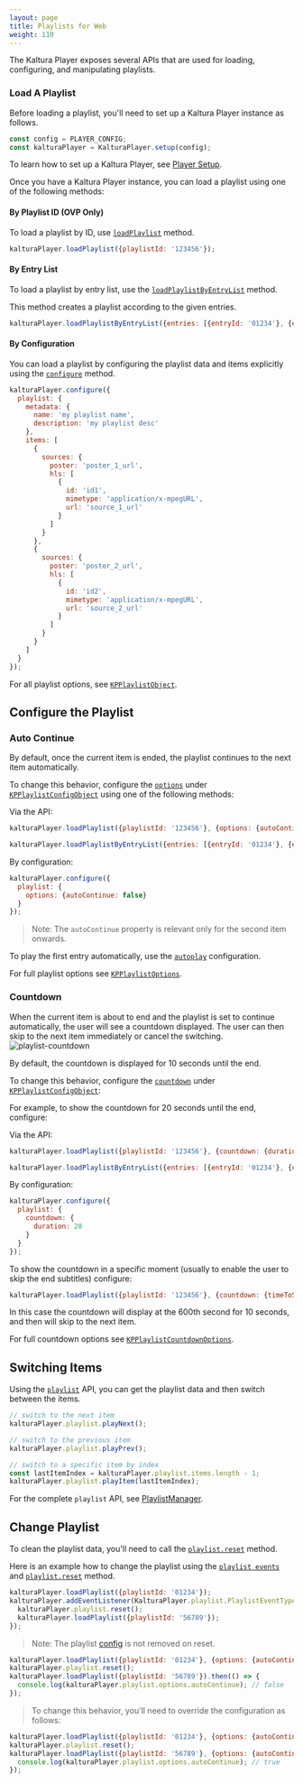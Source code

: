 ```yaml
---
layout: page
title: Playlists for Web 
weight: 110
---
```


The Kaltura Player exposes several APIs that are used for loading, configuring, and manipulating playlists.

### Load A Playlist

Before loading a playlist, you'll need to set up a Kaltura Player instance as follows.

```javascript
const config = PLAYER_CONFIG;
const kalturaPlayer = KalturaPlayer.setup(config);
```

To learn how to set up a Kaltura Player, see [Player Setup](https://developer.kaltura.com/player/web/player-setup).

Once you have a Kaltura Player instance, you can load a playlist using one of the following methods:

#### By Playlist ID (OVP Only)

To load a playlist by ID, use [`loadPlaylist`](https://developer.kaltura.com/player/web/api-web#loadplaylist) method.

```javascript
kalturaPlayer.loadPlaylist({playlistId: '123456'});
```

#### By Entry List

To load a playlist by entry list, use the [`loadPlaylistByEntryList`](https://developer.kaltura.com/player/web/api-web#loadplaylistbyentrylist) method.

This method creates a playlist according to the given entries.

```javascript
kalturaPlayer.loadPlaylistByEntryList({entries: [{entryId: '01234'}, {entryId: '56789'}]});
```

#### By Configuration

You can load a playlist by configuring the playlist data and items explicitly using the [`configure`](https://developer.kaltura.com/player/web/api-web#configure-3) method.

```javascript
kalturaPlayer.configure({
  playlist: {
    metadata: {
      name: 'my playlist name',
      description: 'my playlist desc'
    },
    items: [
      {
        sources: {
          poster: 'poster_1_url',
          hls: [
            {
              id: 'id1',
              mimetype: 'application/x-mpegURL',
              url: 'source_1_url'
            }
          ]
        }
      },
      {
        sources: {
          poster: 'poster_2_url',
          hls: [
            {
              id: 'id2',
              mimetype: 'application/x-mpegURL',
              url: 'source_2_url'
            }
          ]
        }
      }
    ]
  }
});
```

For all playlist options, see [`KPPlaylistObject`](https://developer.kaltura.com/player/web/api-web#kpplaylistobject).

## Configure the Playlist

### Auto Continue

By default, once the current item is ended, the playlist continues to the next item automatically.

To change this behavior, configure the [`options`](https://developer.kaltura.com/player/web/api-web#kpplaylistoptions) under [`KPPlaylistConfigObject`](https://developer.kaltura.com/player/web/api-web#kpplaylistconfigobject) using one of the following methods:

Via the API:

```javascript
kalturaPlayer.loadPlaylist({playlistId: '123456'}, {options: {autoContinue: false}});
```

```javascript
kalturaPlayer.loadPlaylistByEntryList({entries: [{entryId: '01234'}, {entryId: '56789'}]}, {options: {autoContinue: false}});
```

By configuration:

```javascript
kalturaPlayer.configure({
  playlist: {
    options: {autoContinue: false}
  }
});
```

> Note: The `autoContinue` property is relevant only for the second item onwards.
> 
To play the first entry automatically, use the [`autoplay`](https://developer.kaltura.com/player/web/autoplay) configuration.

For full playlist options see [`KPPlaylistOptions`](https://developer.kaltura.com/player/web/api-web#kpplaylistoptions).

### Countdown

When the current item is about to end and the playlist is set to continue automatically, the user will see a countdown displayed. The user can then skip to the next item immediately or cancel the switching.
![playlist-countdown](./playlist-countdown.png)

By default, the countdown is displayed for 10 seconds until the end.

To change this behavior, configure the [`countdown`](https://developer.kaltura.com/player/web/api-web#kpplaylistcountdownoptions) under [`KPPlaylistConfigObject`](https://developer.kaltura.com/player/web/api-web#kpplaylistconfigobject):

 For example, to show the countdown for 20 seconds until the end, configure:

Via the API:

```javascript
kalturaPlayer.loadPlaylist({playlistId: '123456'}, {countdown: {duration: 20}});
```

```javascript
kalturaPlayer.loadPlaylistByEntryList({entries: [{entryId: '01234'}, {entryId: '56789'}]}, {countdown: {duration: 20}});
```

By configuration:

```javascript
kalturaPlayer.configure({
  playlist: {
    countdown: {
      duration: 20
    }
  }
});
```

To show the countdown in a specific moment (usually to enable the user to skip the end subtitles) configure:

```javascript
kalturaPlayer.loadPlaylist({playlistId: '123456'}, {countdown: {timeToShow: 600}});
```

In this case the countdown will display at the 600th second for 10 seconds, and then will skip to the next item.

For full countdown options see [`KPPlaylistCountdownOptions`](https://developer.kaltura.com/player/web/api-web#kpplaylistcountdownoptions).

## Switching Items

Using the [`playlist`](https://developer.kaltura.com/player/web/api-web#playlist) API, you can get the playlist data and then switch between the items.

```javascript
// switch to the next item
kalturaPlayer.playlist.playNext();

// switch to the previous item
kalturaPlayer.playlist.playPrev();

// switch to a specific item by index
const lastItemIndex = kalturaPlayer.playlist.items.length - 1;
kalturaPlayer.playlist.playItem(lastItemIndex);
```

For the complete `playlist` API, see [PlaylistManager](https://developer.kaltura.com/player/web/api-web#playlistmanager).

## Change Playlist

To clean the playlist data, you'll need to call the [`playlist.reset`](https://developer.kaltura.com/player/web/api-web#reset-2) method.

Here is an example how to change the playlist using the [`playlist events`](https://developer.kaltura.com/player/web/api-web#playlisteventtype) and [`playlist.reset`](https://developer.kaltura.com/player/web/api-web#reset-2) method.

```javascript
kalturaPlayer.loadPlaylist({playlistId: '01234'});
kalturaPlayer.addEventListener(KalturaPlayer.playlist.PlaylistEventType.PLAYLIST_ENDED, () => {
  kalturaPlayer.playlist.reset();
  kalturaPlayer.loadPlaylist({playlistId: '56789'});
});
```

> Note: The playlist [config](https://developer.kaltura.com/player/web/api-web#KPPlaylistConfigObject) is not removed on reset.

```javascript
kalturaPlayer.loadPlaylist({playlistId: '01234'}, {options: {autoContinue: false}});
kalturaPlayer.playlist.reset();
kalturaPlayer.loadPlaylist({playlistId: '56789'}).then(() => {
  console.log(kalturaPlayer.playlist.options.autoContinue); // false
});
```

> To change this behavior, you'll need to override the configuration as follows:

```javascript
kalturaPlayer.loadPlaylist({playlistId: '01234'}, {options: {autoContinue: false}});
kalturaPlayer.playlist.reset();
kalturaPlayer.loadPlaylist({playlistId: '56789'}, {options: {autoContinue: true}}).then(() => {
  console.log(kalturaPlayer.playlist.options.autoContinue); // true
});
```
